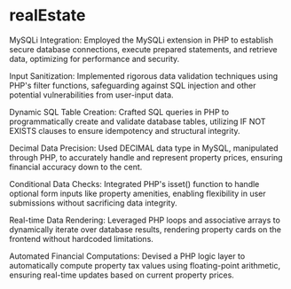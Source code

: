 # realEstate
MySQLi Integration: Employed the MySQLi extension in PHP to establish secure database connections, execute prepared statements, and retrieve data, optimizing for performance and security.

Input Sanitization: Implemented rigorous data validation techniques using PHP's filter functions, safeguarding against SQL injection and other potential vulnerabilities from user-input data.

Dynamic SQL Table Creation: Crafted SQL queries in PHP to programmatically create and validate database tables, utilizing IF NOT EXISTS clauses to ensure idempotency and structural integrity.

Decimal Data Precision: Used DECIMAL data type in MySQL, manipulated through PHP, to accurately handle and represent property prices, ensuring financial accuracy down to the cent.

Conditional Data Checks: Integrated PHP's isset() function to handle optional form inputs like property amenities, enabling flexibility in user submissions without sacrificing data integrity.

Real-time Data Rendering: Leveraged PHP loops and associative arrays to dynamically iterate over database results, rendering property cards on the frontend without hardcoded limitations.

Automated Financial Computations: Devised a PHP logic layer to automatically compute property tax values using floating-point arithmetic, ensuring real-time updates based on current property prices.


